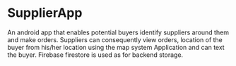 # SupplierApp
An android app that enables potential buyers identify suppliers around them and make orders. 
Suppliers can consequently view orders, location of the buyer from his/her location using the map system Application and can text the buyer.
Firebase firestore is used as for backend storage.
